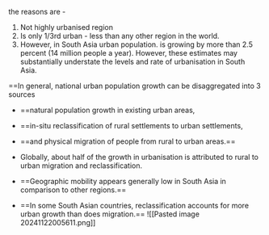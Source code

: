 the reasons are - 
1. Not highly urbanised region
2. Is only 1/3rd urban - less than any other region in the world.
3. However, in South Asia urban population. is growing by more than 2.5 percent (14 million people a year). However, these estimates may substantially understate the levels and rate of urbanisation in South Asia.



==In general, national urban population growth can be disaggregated into 3 sources
- ==natural population growth in existing urban areas, 
- ==in-situ reclassification of rural settlements to urban settlements,
- ==and physical migration of people from rural to urban areas.==



- Globally, about half of the growth in urbanisation is attributed to rural to urban migration and reclassification.



- ==Geographic mobility appears generally low in South Asia in comparison to other regions.==
- ==In some South Asian countries, reclassification accounts for more urban growth than does migration.==
![[Pasted image 20241122005611.png]]
